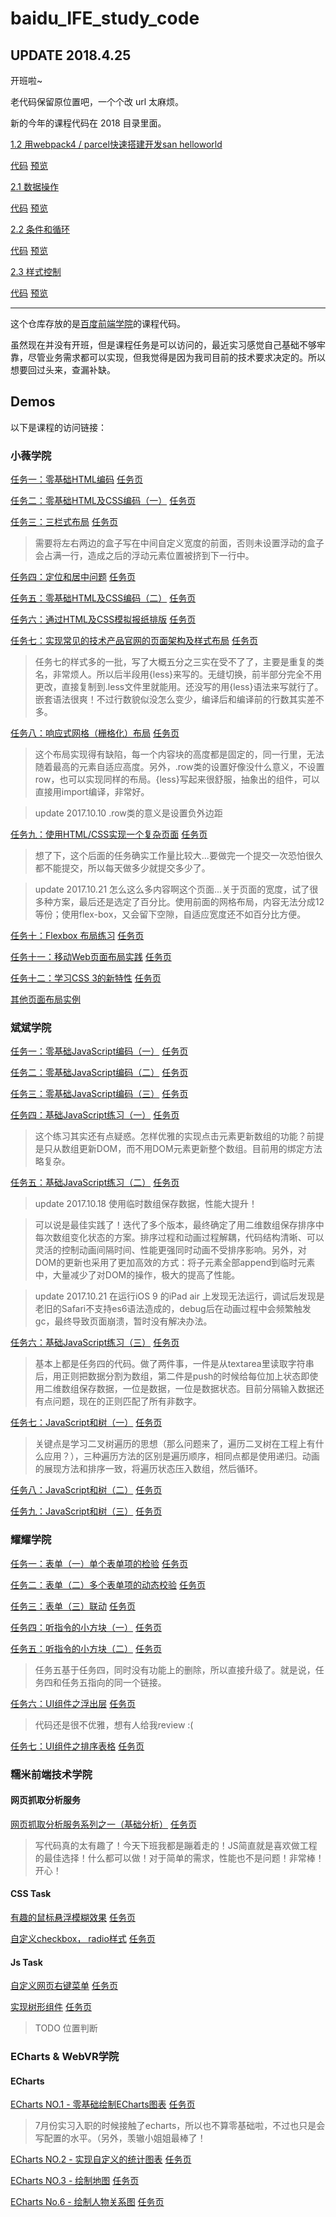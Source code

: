 # baidu_IFE_study_code

## UPDATE 2018.4.25

开班啦~

老代码保留原位置吧，一个个改 url 太麻烦。

新的今年的课程代码在 2018 目录里面。

[1.2 用webpack4 / parcel快速搭建开发san helloworld](http://ife.baidu.com/course/detail/id/2)

[代码](https://github.com/life1st/baidu_IFE_study_code/tree/master/2018/MVVM/lesson1.2)
[预览](https://life1st.github.io/baidu_IFE_study_code/2018/MVVM/lesson1.2/dist/index.html)

[2.1 数据操作](http://ife.baidu.com/course/detail/id/4)

[代码](https://github.com/life1st/baidu_IFE_study_code/tree/master/2018/MVVM/lesson2.1/src)
[预览](https://life1st.github.io/baidu_IFE_study_code/2018/MVVM/lesson2.1/dist/index.html)

[2.2 条件和循环](http://ife.baidu.com/course/detail/id/5)

[代码](https://github.com/life1st/baidu_IFE_study_code/tree/master/2018/MVVM/lesson2.2/src)
[预览](https://life1st.github.io/baidu_IFE_study_code/2018/MVVM/lesson2.2/dist/index.html)

[2.3 样式控制](http://ife.baidu.com/course/detail/id/8)

[代码](https://github.com/life1st/baidu_IFE_study_code/tree/master/2018/MVVM/lesson2.3/src)
[预览](https://life1st.github.io/baidu_IFE_study_code/2018/MVVM/lesson2.3/dist/index.html)

--------------------------------------

这个仓库存放的是[百度前端学院](http://ife.baidu.com/course/all)的课程代码。

虽然现在并没有开班，但是课程任务是可以访问的，最近实习感觉自己基础不够牢靠，尽管业务需求都可以实现，但我觉得是因为我司目前的技术要求决定的。所以想要回过头来，查漏补缺。

## Demos

以下是课程的访问链接：

### 小薇学院

[任务一：零基础HTML编码](https://life1st.github.io/baidu_IFE_study_code/xiaovCollege/task1.html) [任务页](http://ife.baidu.com/course/detail/id/90)

[任务二：零基础HTML及CSS编码（一）](https://life1st.github.io/baidu_IFE_study_code/xiaovCollege/task2.html) [任务页](http://ife.baidu.com/course/detail/id/92)

[任务三：三栏式布局](https://life1st.github.io/baidu_IFE_study_code/xiaovCollege/task3.html) [任务页](http://ife.baidu.com/course/detail/id/94)

> 需要将左右两边的盒子写在中间自定义宽度的前面，否则未设置浮动的盒子会占满一行，造成之后的浮动元素位置被挤到下一行中。

[任务四：定位和居中问题](https://life1st.github.io/baidu_IFE_study_code/xiaovCollege/task4.html) [任务页](http://ife.baidu.com/course/detail/id/95)

[任务五：零基础HTML及CSS编码（二）](https://life1st.github.io/baidu_IFE_study_code/xiaovCollege/task5.html) [任务页](http://ife.baidu.com/course/detail/id/96)

[任务六：通过HTML及CSS模拟报纸排版](https://life1st.github.io/baidu_IFE_study_code/xiaovCollege/task6.html) [任务页](http://ife.baidu.com/course/detail/id/99)

[任务七：实现常见的技术产品官网的页面架构及样式布局](https://life1st.github.io/baidu_IFE_study_code/xiaovCollege/task7.html) [任务页](http://ife.baidu.com/course/detail/id/102)

> 任务七的样式多的一批，写了大概五分之三实在受不了了，主要是重复的类名，非常烦人。所以后半段用{less}来写的。无缝切换，前半部分完全不用更改，直接复制到.less文件里就能用。还没写的用{less}语法来写就行了。嵌套语法很爽！不过行数貌似没怎么变少，编译后和编译前的行数其实差不多。

[任务八：响应式网格（栅格化）布局](https://life1st.github.io/baidu_IFE_study_code/xiaovCollege/task8.html) [任务页](http://ife.baidu.com/course/detail/id/104)

> 这个布局实现得有缺陷，每一个内容块的高度都是固定的，同一行里，无法随着最高的元素自适应高度。另外，.row类的设置好像没什么意义，不设置row，也可以实现同样的布局。{less}写起来很舒服，抽象出的组件，可以直接用import编译，非常好。

> update 2017.10.10 .row类的意义是设置负外边距

[任务九：使用HTML/CSS实现一个复杂页面](https://life1st.github.io/baidu_IFE_study_code/xiaovCollege/task9.html) [任务页](http://ife.baidu.com/course/detail/id/113)

> 想了下，这个后面的任务确实工作量比较大...要做完一个提交一次恐怕很久都不能提交，所以每天做多少就提交多少了。

> update 2017.10.21 怎么这么多内容啊这个页面...关于页面的宽度，试了很多种方案，最后还是选定了百分比。使用前面的网格布局，内容无法分成12等份；使用flex-box，又会留下空隙，自适应宽度还不如百分比方便。

[任务十：Flexbox 布局练习](https://life1st.github.io/baidu_IFE_study_code/xiaovCollege/task10.html) [任务页](http://ife.baidu.com/course/detail/id/114)

[任务十一：移动Web页面布局实践](https://life1st.github.io/baidu_IFE_study_code/xiaovCollege/task11.html) [任务页](http://ife.baidu.com/course/detail/id/116)

[任务十二：学习CSS 3的新特性](https://life1st.github.io/baidu_IFE_study_code/xiaovCollege/task12.html) [任务页](http://ife.baidu.com/course/detail/id/117)

[其他页面布局实例](https://github.com/life1st/sliceImgDemos)

### 斌斌学院

[任务一：零基础JavaScript编码（一）](https://life1st.github.io/baidu_IFE_study_code/JsCollege/task1.html) [任务页](http://ife.baidu.com/course/detail/id/93)

[任务二：零基础JavaScript编码（二）](https://life1st.github.io/baidu_IFE_study_code/JsCollege/task2.html) [任务页](http://ife.baidu.com/course/detail/id/91)

[任务三：零基础JavaScript编码（三）](https://life1st.github.io/baidu_IFE_study_code/JsCollege/task3.html) [任务页](http://ife.baidu.com/course/detail/id/98)

[任务四：基础JavaScript练习（一）](https://life1st.github.io/baidu_IFE_study_code/JsCollege/task4.html) [任务页](http://ife.baidu.com/course/detail/id/103)

> 这个练习其实还有点疑惑。怎样优雅的实现点击元素更新数组的功能？前提是只从数组更新DOM，而不用DOM元素更新整个数组。目前用的绑定方法略复杂。

[任务五：基础JavaScript练习（二）](https://life1st.github.io/baidu_IFE_study_code/JsCollege/task5.html) [任务页](http://ife.baidu.com/course/detail/id/105)

> update 2017.10.18 使用临时数组保存数据，性能大提升！

> 可以说是最佳实践了！迭代了多个版本，最终确定了用二维数组保存排序中每次数组变化状态的方案。排序过程和动画过程解耦，代码结构清晰、可以灵活的控制动画间隔时间、性能更强同时动画不受排序影响。另外，对DOM的更新也采用了更加高效的方式：将子元素全部append到临时元素中，大量减少了对DOM的操作，极大的提高了性能。

> update 2017.10.21 在运行iOS 9 的iPad air 上发现无法运行，调试后发现是老旧的Safari不支持es6语法造成的，debug后在动画过程中会频繁触发gc，最终导致页面崩溃，暂时没有解决办法。

[任务六：基础JavaScript练习（三）](https://life1st.github.io/baidu_IFE_study_code/JsCollege/task6.html) [任务页](http://ife.baidu.com/course/detail/id/107)

> 基本上都是任务四的代码。做了两件事，一件是从textarea里读取字符串后，用正则把数据分割为数组，第二件是push的时候给每位加上状态即使用二维数组保存数据，一位是数据，一位是数据状态。目前分隔输入数据还有点问题，现在的正则匹配了所有非数字。

[任务七：JavaScript和树（一）](https://life1st.github.io/baidu_IFE_study_code/JsCollege/task7.html) [任务页](http://ife.baidu.com/course/detail/id/108)

>  关键点是学习二叉树遍历的思想（那么问题来了，遍历二叉树在工程上有什么应用？），三种遍历方法的区别是遍历顺序，相同点都是使用递归。动画的展现方法和排序一致，将遍历状态压入数组，然后循环。

[任务八：JavaScript和树（二）](https://life1st.github.io/baidu_IFE_study_code/JsCollege/task8.html) [任务页](http://ife.baidu.com/course/detail/id/110)

[任务九：JavaScript和树（三）](https://life1st.github.io/baidu_IFE_study_code/JsCollege/task9.html) [任务页](http://ife.baidu.com/course/detail/id/111)

### 耀耀学院

[任务一：表单（一）单个表单项的检验](https://life1st.github.io/baidu_IFE_study_code/yaoyaoCollege/task1.html) [任务页](http://ife.baidu.com/course/detail/id/97)

[任务二：表单（二）多个表单项的动态校验](https://life1st.github.io/baidu_IFE_study_code/yaoyaoCollege/task2.html) [任务页](http://ife.baidu.com/course/detail/id/101)

[任务三：表单（三）联动](https://life1st.github.io/baidu_IFE_study_code/yaoyaoCollege/task3.html) [任务页](http://ife.baidu.com/course/detail/id/106)

[任务四：听指令的小方块（一）](https://life1st.github.io/baidu_IFE_study_code/yaoyaoCollege/task4.html) [任务页](http://ife.baidu.com/course/detail/id/109)

[任务五：听指令的小方块（二）](https://life1st.github.io/baidu_IFE_study_code/yaoyaoCollege/task4.html) [任务页](http://ife.baidu.com/course/detail/id/112)

> 任务五基于任务四，同时没有功能上的删除，所以直接升级了。就是说，任务四和任务五指向的同一个链接。

[任务六：UI组件之浮出层](https://life1st.github.io/baidu_IFE_study_code/yaoyaoCollege/task6.html) [任务页](http://ife.baidu.com/course/detail/id/115)

> 代码还是很不优雅，想有人给我review :(

[任务七：UI组件之排序表格](https://life1st.github.io/baidu_IFE_study_code/yaoyaoCollege/task7.html) [任务页](http://ife.baidu.com/course/detail/id/118)


### 糯米前端技术学院

#### 网页抓取分析服务

[网页抓取分析服务系列之一（基础分析）](https://github.com/life1st/baidu_IFE_study_code/tree/master/nuomiCollege/node) [任务页](http://ife.baidu.com/course/detail/id/85)

> 写代码真的太有趣了！今天下班我都是蹦着走的！JS简直就是喜欢做工程的最佳选择！什么都可以做！对于简单的需求，性能也不是问题！非常棒！开心！

#### CSS Task

[有趣的鼠标悬浮模糊效果](https://life1st.github.io/baidu_IFE_study_code/nuomiCollege/cssTask/task1.html) [任务页](http://ife.baidu.com/course/detail/id/14)

[自定义checkbox， radio样式](https://life1st.github.io/baidu_IFE_study_code/nuomiCollege/cssTask/task2.html) [任务页](http://ife.baidu.com/course/detail/id/23)

#### Js Task

[自定义网页右键菜单](https://life1st.github.io/baidu_IFE_study_code/nuomiCollege/jsTask/task1.html) [任务页](http://ife.baidu.com/course/detail/id/26)

[实现树形组件](https://life1st.github.io/baidu_IFE_study_code/nuomiCollege/jsTask/task2.html) [任务页](http://ife.baidu.com/course/detail/id/84)

> TODO 位置判断

### ECharts & WebVR学院

#### ECharts

[ECharts NO.1 - 零基础绘制ECharts图表](https://life1st.github.io/baidu_IFE_study_code/graphCollege/echarts/task1.html) [任务页](http://ife.baidu.com/course/detail/id/42)

> 7月份实习入职的时候接触了echarts，所以也不算零基础啦，不过也只是会写配置的水平。（另外，羡辙小姐姐最棒了！

[ECharts NO.2 - 实现自定义的统计图表](https://life1st.github.io/baidu_IFE_study_code/graphCollege/echarts/task2.html) [任务页](http://ife.baidu.com/course/detail/id/45)

[ECharts NO.3 - 绘制地图](https://life1st.github.io/baidu_IFE_study_code/graphCollege/echarts/task3.html) [任务页](http://ife.baidu.com/course/detail/id/54)

[ECharts No.6 - 绘制人物关系图](https://life1st.github.io/baidu_IFE_study_code/graphCollege/echarts/task6.html) [任务页](http://ife.baidu.com/course/detail/id/49)
